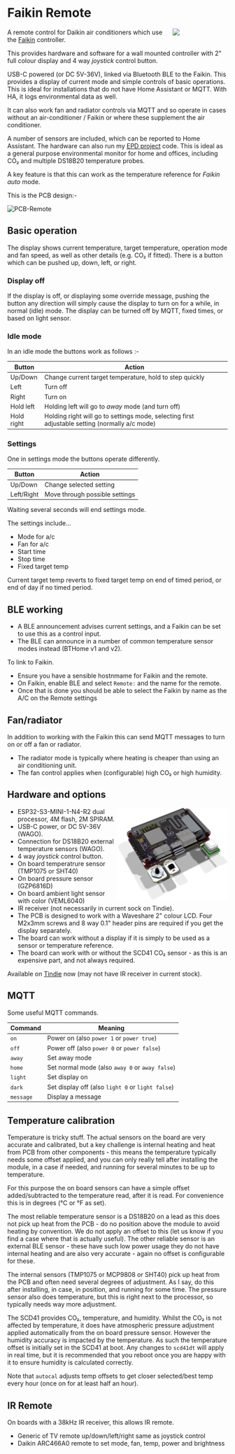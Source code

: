 # Faikin Remote

<img src=https://github.com/user-attachments/assets/fe21073f-2d91-4ceb-891b-1b56910d66a1 width=25% align=right>

A remote control for Daikin air conditioners which use the [Faikin](https://faikin.revk.uk/) controller.

This provides hardware and software for a wall mounted controller with 2" full colour display and 4 way *joystick* control button.

USB-C powered (or DC 5V-36V), linked via Bluetooth BLE to the Faikin. This provides a display of current mode and simple controls of basic operations. This is ideal for installations that do not have Home Assistant or MQTT. With HA, it logs environmental data as well.

It can also work fan and radiator controls via MQTT and so operate in cases without an air-conditioner / Faikin or where these supplement the air conditioner.

A number of sensors are included, which can be reported to Home Assistant. The hardware can also run my [EPD project](https://epd.revk.uk/) code. This is ideal as a general purpose environmental monitor for home and offices, including CO₂ and multiple DS18B20 temperature probes.

A key feature is that this can work as the temperature reference for *Faikin auto* mode.

This is the PCB design:-

![PCB-Remote](https://github.com/user-attachments/assets/f3661d67-bfdb-42ca-a23c-3ff9fb619435)

## Basic operation

The display shows current temperature, target temperature, operation mode and fan speed, as well as other details (e.g. CO₂ if fitted). There is a button which can be pushed up, down, left, or right.

### Display off

If the display is off, or displaying some override message, pushing the button any direction will simply cause the display to turn on for a while, in normal (idle) mode. The display can be turned off by MQTT, fixed times, or based on light sensor.

### Idle mode

In an idle mode the buttons work as follows :-

|Button|Action|
|------|------|
|Up/Down|Change current target temperature, hold to step quickly|
|Left|Turn off|
|Right|Turn on|
|Hold left|Holding left will go to *away* mode (and turn off)|
|Hold right|Holding right will go to settings mode, selecting first adjustable setting (normally a/c mode)|

### Settings

One in settings mode the buttons operate differently.

|Button|Action|
|------|------|
|Up/Down|Change selected setting|
|Left/Right|Move through possible settings|

Waiting several seconds will end settings mode.

The settings include...

- Mode for a/c
- Fan for a/c
- Start time
- Stop time
- Fixed target temp

Current target temp reverts to fixed target temp on end of timed period, or end of day if no timed period.

## BLE working

- A BLE announcement advises current settings, and a Faikin can be set to use this as a control input.
- The BLE can announce in a number of common temperature sensor modes instead (BTHome v1 and v2).

To link to Faikin.

- Ensure you have a sensible hostnmame for Faikin and the remote.
- On Faikin, enable BLE and select `Remote:` and the name for the remote.
- Once that is done you should be able to select the Faikin by name as the A/C on the Remote settings

## Fan/radiator

In addition to working with the Faikin this can send MQTT messages to turn on or off a fan or radiator.

- The radiator mode is typically where heating is cheaper than using an air conditioning unit.
- The fan control applies when (configurable) high CO₂ or high humidity.

## Hardware and options

<img src=PCB/Remote/Remote.png width=50% align=right>

- ESP32-S3-MINI-1-N4-R2 dual processor, 4M flash, 2M SPIRAM.
- USB-C power, or DC 5V-36V (WAGO).
- Connection for DS18B20 external temperature sensors (WAGO).
- 4 way *joystick* control button.
- On board temperatrure sensor (TMP1075 or SHT40)
- On board pressure sensor (GZP6816D)
- On board ambient light sensor with color (VEML6040)
- IR receiver (not necessarily in current sock on Tindie).
- The PCB is designed to work with a Waveshare 2" colour LCD. Four M2x3mm screws and 8 way 0.1" header pins are required if you get the display separately.
- The board can work without a display if it is simply to be used as a sensor or temperature reference.
- The board can work with or without the SCD41 CO₂ sensor - as this is an expensive part, and not always required.

Available on [Tindie](https://www.tindie.com/products/revk/faikin-remote-aircon-control-display-dev-board/) now (may not have IR receiver in current stock).

## MQTT

Some useful MQTT commands.

|Command|Meaning|
|-------|-------|
|`on`|Power on (also `power 1` or `power true`)|
|`off`|Power off (also `power 0` or `power false`)|
|`away`|Set away mode|
|`home`|Set normal mode (also `away 0` or `away false`)|
|`light`|Set display on|
|`dark`|Set display off (also `light 0` or `light false`)|
|`message`|Display a message|

## Temperature calibration

Temperature is tricky stuff. The actual sensors on the board are very accurate and calibrated, but a key challenge is internal heating and heat from PCB from other components - this means the temperature typically needs some offset applied, and you can only really tell after installing the module, in a case if needed, and running for several minutes to be up to temperature.

For this purpose the on board sensors can have a simple offset added/subtracted to the temperature read, after it is read. For convenience this is in degrees (°C or °F as set).

The most reliable temperature sensor is a DS18B20 on a lead as this does not pick up heat from the PCB - do no position above the module to avoid heating by convention. We do not apply an offset to this (let us know if you find a case where that is actually useful). The other reliable sensor is an external BLE sensor - these have such low power usage they do not have internal heating and are also very accurate - again no offset is configurable for these.

The internal sensors (TMP1075 or MCP9808 or SHT40) pick up heat from the PCB and often need several degrees of adjustment. As I say, do this after installing, in case, in position, and running for some time. The pressure sensor also does temperature, but this is right next to the processor, so typically needs way more adjustment.

The SCD41 provides CO₂, temperature, and humidity. Whilst the CO₂ is not affected by temperature, it does have atmospheric pressure adjustment applied automatically from the on board pressure sensor. However the humidity accuracy is impacted by the temperature. As such the temperature offset is initially set in the SCD41 at boot. Any changes to `scd41dt` will apply in real time, but it is recommended that you reboot once you are happy with it to ensure humidity is calculated correctly.

Note that `autocal` adjusts temp offsets to get closer selected/best temp every hour (once on for at least half an hour).

## IR Remote

On boards with a 38kHz IR receiver, this allows IR remote.

- Generic of TV remote up/down/left/right same as joystick control
- Daikin ARC466A0 remote to set mode, fan, temp, power and brightness
